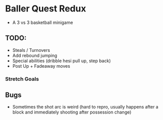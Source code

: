 # Baller Quest Redux

- A 3 vs 3 basketball minigame

## TODO:

- Steals / Turnovers
- Add rebound jumping
- Special abilities (dribble hesi pull up, step back)
- Post Up + Fadeaway moves

### Stretch Goals

## Bugs

- Sometimes the shot arc is weird (hard to repro, usually happens after a block and immediately shooting after possession change)

